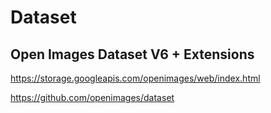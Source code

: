 # Dataset

## Open Images Dataset V6 + Extensions

<https://storage.googleapis.com/openimages/web/index.html>

<https://github.com/openimages/dataset>
